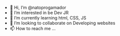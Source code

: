 - 👋 Hi, I’m @natoprogamador
- 👀 I’m interested in be Dev JR
- 🌱 I’m currently learning html, CSS, JS
- 💞️ I’m looking to collaborate on Developing websites
- 📫 How to reach me  ...

<!---
HeitorBalla/HeitorBalla is a ✨ special ✨ repository because its `README.md` (this file) appears on your GitHub profile.
You can click the Preview link to take a look at your changes.
--->
